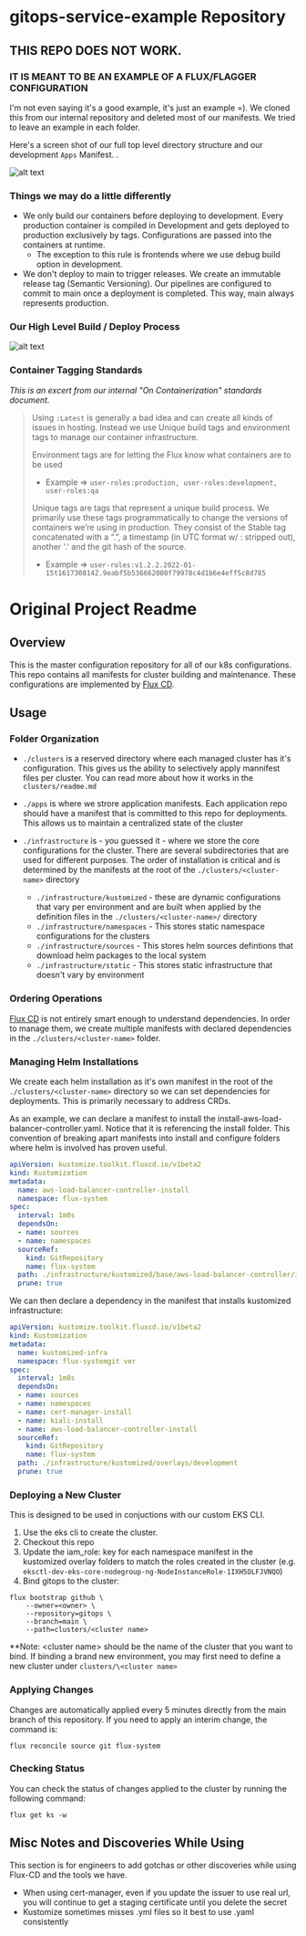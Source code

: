 # gitops-service-example Repository

## THIS REPO DOES NOT WORK. 

### IT IS MEANT TO BE AN EXAMPLE OF A FLUX/FLAGGER CONFIGURATION
I'm not even saying it's a good example, it's just an example =). We cloned this from our internal repository and deleted most of our manifests. We tried to leave an example in each folder. 

Here's a screen shot of our full top level directory structure and our development `Apps` Manifest. .

![alt text](assets/directory-structure.png)


### Things we may do a little differently
- We only build our containers before deploying to development. Every production container is compiled in Development and gets deployed to production exclusively by tags. Configurations are passed into the containers at runtime. 
  - The exception to this rule is frontends where we use debug build option in development.
- We don't deploy to main to trigger releases. We create an immutable release tag (Semantic Versioning). Our pipelines are configured to commit to main once a deployment is completed. This way, main always represents production. 

### Our High Level Build / Deploy Process
![alt text](assets/container-deployment.jpg)

### Container Tagging Standards
*This is an excert from our internal "On Containerization" standards document.*
>Using `:Latest` is generally a bad idea and can create all kinds of issues in hosting. Instead we use Unique build tags and environment tags to manage our container infrastructure. 
>
>Environment tags are for letting the Flux know what containers are to be used
>
> - Example => `user-roles:production, user-roles:development, user-roles:qa`
>
>Unique tags are tags that represent a unique build process. We primarily use these tags programmatically to change the versions of containers we’re using in production. They consist of the Stable tag concatenated with a “.”, a timestamp (in UTC format w/ : stripped out), another '.' and the git hash of the source.
>
> - Example => `user-roles:v1.2.2.2022-01-15t161730814Z.9eabf5b536662000f79978c4d1b6e4eff5c8d785`

# Original Project Readme

## Overview

This is the master configuration repository for all of our k8s configurations. This repo contains all manifests for cluster building and maintenance. These configurations are implemented by [Flux CD](https://fluxcd.io/).

## Usage

### Folder Organization

- `./clusters` is a reserved directory where each managed cluster has it's configuration. This gives us the ability to selectively apply mannifest files per cluster. You can read more about how it works in the `clusters/readme.md`

- `./apps` is where we strore application manifests. Each application repo should have a manifest that is committed to this repo for deployments. This allows us to maintain a centralized state of the cluster

- `./infrastructure` is - you guessed it - where we store the core configurations for the cluster. There are several subdirectories that are used for different purposes. The order of installation is critical and is determined by the manifests at the root of the `./clusters/<cluster-name>` directory
  - `./infrastructure/kustomized` - these are dynamic configurations that vary per environment and are built when applied by the definition files in the `./clusters/<cluster-name>/` directory
  - `./infrastructure/namespaces` - This stores static namespace configurations for the clusters
  - `./infrastructure/sources` - This stores helm sources defintions that download helm packages to the local system
  - `./infrastructure/static` - This stores static infrastructure that doesn't vary by environment

### Ordering Operations

[Flux CD](https://fluxcd.io/) is not entirely smart enough to understand dependencies. In order to manage them, we create multiple manifests with declared dependencies in the `./clusters/<cluster-name>` folder.

### Managing Helm Installations

We create each helm installation as it's own manifest in the root of the `./clusters/<cluster-name>` directory so we can set dependencies for deployments. This is primarily necessary to address CRDs.

As an example, we can declare a manifest to install the install-aws-load-balancer-controller.yaml. Notice that it is referencing the install folder. This convention of breaking apart manifests into install and configure folders where helm is involved has proven useful.

```YAML
apiVersion: kustomize.toolkit.fluxcd.io/v1beta2
kind: Kustomization
metadata:
  name: aws-load-balancer-controller-install
  namespace: flux-system
spec:
  interval: 1m0s
  dependsOn:
  - name: sources
  - name: namespaces
  sourceRef:
    kind: GitRepository
    name: flux-system
  path: ./infrastructure/kustomized/base/aws-load-balancer-controller/install
  prune: true 
```

We can then declare a dependency in the manifest that installs kustomized infrastructure:

```yaml
apiVersion: kustomize.toolkit.fluxcd.io/v1beta2
kind: Kustomization
metadata:
  name: kustomized-infra
  namespace: flux-systemgit ver
spec:
  interval: 1m0s
  dependsOn:
  - name: sources
  - name: namespaces
  - name: cert-manager-install
  - name: kiali-install
  - name: aws-load-balancer-controller-install
  sourceRef:
    kind: GitRepository
    name: flux-system
  path: ./infrastructure/kustomized/overlays/development
  prune: true 

```

### Deploying a New Cluster

This is designed to be used in conjuctions with our custom EKS CLI.

1. Use the eks cli to create the cluster.
2. Checkout this repo 
3. Update the iam_role: key for each namespace manifest in the kustomized overlay folders to match the roles created in the cluster (e.g. `eksctl-dev-eks-core-nodegroup-ng-NodeInstanceRole-1IXH5OLFJVNQO`)
4. Bind gitops to the cluster:

```shell
flux bootstrap github \
    --owner=<owner> \
    --repository=gitops \
    --branch=main \
    --path=clusters/<cluster name>
```

**Note: \<cluster name> should be the name of the cluster that you want to bind. If binding a brand new environment, you may first need to define a new cluster under `clusters/\<cluster name>`

### Applying Changes

Changes are automatically applied every 5 minutes directly from the main branch of this repository. If you need to apply an interim change, the command is:

```shell
flux reconcile source git flux-system
```

### Checking Status

You can check the status of changes applied to the cluster by running the following command:

```shell
flux get ks -w
```

## Misc Notes and Discoveries While Using

This section is for engineers to add gotchas or other discoveries while using Flux-CD and the tools we have.

- When using cert-manager, even if you update the issuer to use real url, you will continue to get a staging certificate until you delete the secret
- Kustomize sometimes misses .yml files so it best to use .yaml consistently
